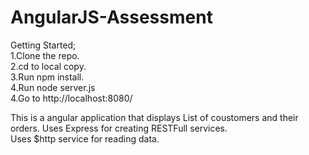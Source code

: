 # AngularJS-Assessment


Getting Started;  
1.Clone the repo.  
2.cd to local copy.  
3.Run npm install.  
4.Run node server.js  
4.Go to http://localhost:8080/  
 
This is a angular application that displays List of coustomers and their orders.
Uses Express for creating RESTFull services.   
Uses $http service for reading data.


